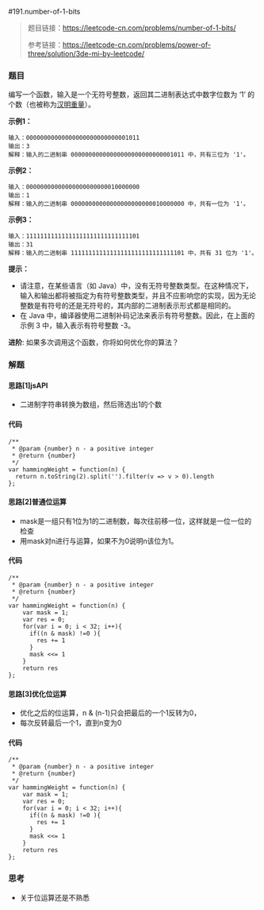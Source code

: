 #191.number-of-1-bits

> 题目链接：https://leetcode-cn.com/problems/number-of-1-bits/
>
> 参考链接：https://leetcode-cn.com/problems/power-of-three/solution/3de-mi-by-leetcode/

### 题目

编写一个函数，输入是一个无符号整数，返回其二进制表达式中数字位数为 ‘1’ 的个数（也被称为[汉明重量](https://baike.baidu.com/item/汉明重量)）。

**示例1：**

```
输入：00000000000000000000000000001011
输出：3
解释：输入的二进制串 00000000000000000000000000001011 中，共有三位为 '1'。
```

**示例2：**

```
输入：00000000000000000000000010000000
输出：1
解释：输入的二进制串 00000000000000000000000010000000 中，共有一位为 '1'。
```

**示例3：**

```
输入：11111111111111111111111111111101
输出：31
解释：输入的二进制串 11111111111111111111111111111101 中，共有 31 位为 '1'。
```

**提示：**

* 请注意，在某些语言（如 Java）中，没有无符号整数类型。在这种情况下，输入和输出都将被指定为有符号整数类型，并且不应影响您的实现，因为无论整数是有符号的还是无符号的，其内部的二进制表示形式都是相同的。
* 在 Java 中，编译器使用二进制补码记法来表示有符号整数。因此，在上面的 示例 3 中，输入表示有符号整数 -3。

**进阶**:
如果多次调用这个函数，你将如何优化你的算法？



### 解题

#### 思路[1]jsAPI

* 二进制字符串转换为数组，然后筛选出1的个数

#### 代码

```
/**
 * @param {number} n - a positive integer
 * @return {number}
 */
var hammingWeight = function(n) {
  return n.toString(2).split('').filter(v => v > 0).length
};
```

#### 思路[2]普通位运算

* mask是一组只有1位为1的二进制数，每次往前移一位，这样就是一位一位的检查
* 用mask对n进行与运算，如果不为0说明n该位为1。

#### 代码

```
/**
 * @param {number} n - a positive integer
 * @return {number}
 */
var hammingWeight = function(n) {
    var mask = 1;
    var res = 0;
    for(var i = 0; i < 32; i++){
      if((n & mask) !=0 ){
        res += 1
      }
      mask <<= 1
    }
    return res
};
```

#### 思路[3]优化位运算

* 优化之后的位运算，n & (n-1)只会把最后的一个1反转为0，
* 每次反转最后一个1，直到n变为0

#### 代码

```
/**
 * @param {number} n - a positive integer
 * @return {number}
 */
var hammingWeight = function(n) {
    var mask = 1;
    var res = 0;
    for(var i = 0; i < 32; i++){
      if((n & mask) !=0 ){
        res += 1
      }
      mask <<= 1
    }
    return res
};
```

#### 

### 思考

* 关于位运算还是不熟悉